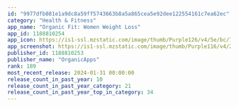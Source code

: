 ```yaml
---
id: "9977dfb081e1a9dc8a59ff5743663b8a5a865cea5e92dee122554161c7ea62ec"
category: "Health & Fitness"
app_name: "Organic Fit: Women Weight Loss"
app_id: 1188810254
app_icon: https://is1-ssl.mzstatic.com/image/thumb/Purple126/v4/5e/bc/7f/5ebc7fcc-ac57-9a80-b467-68eb53dd3754/AppIcon-1x_U007emarketing-0-8-0-85-220.png/1024x1024bb.png
app_screenshot: https://is1-ssl.mzstatic.com/image/thumb/Purple116/v4/2b/2d/a3/2b2da386-c4d9-ac74-d8c0-7df3bcc60924/68245343-0137-45d5-b97d-0bbe174c32ce_iphone6.5-01.jpg/1242x2688bb.png
publisher_id: 1188810253
publisher_name: "OrganicApps"
rank: 189
most_recent_release: 2024-01-31 00:00:00
release_count_in_past_year: 10
release_count_in_past_year_category: 21
release_count_in_past_year_top_in_category: 34
---
```

